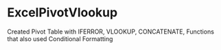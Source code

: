 # ExcelPivotVlookup
Created Pivot Table with IFERROR, VLOOKUP, CONCATENATE, Functions that also used Conditional Formatting
